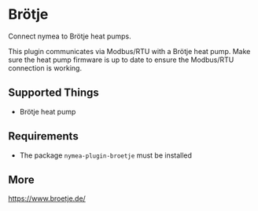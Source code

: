 # Brötje

Connect nymea to Brötje heat pumps. 

This plugin communicates via Modbus/RTU with a Brötje heat pump. Make sure the heat pump firmware is up to date to ensure the Modbus/RTU connection is working.


## Supported Things

* Brötje heat pump

## Requirements

* The package `nymea-plugin-broetje` must be installed

## More

https://www.broetje.de/
